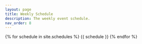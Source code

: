 ```yaml
---
layout: page
title: Weekly Schedule
description: The weekly event schedule.
nav_order: 8
---
```


{% for schedule in site.schedules %}
{{ schedule }}
{% endfor %}
